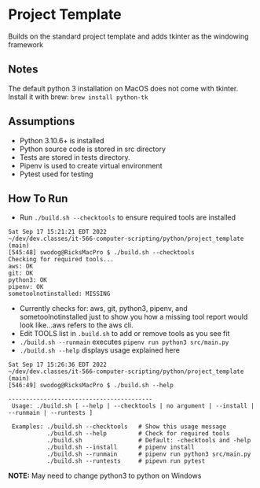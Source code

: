 # Project Template
Builds on the standard project template and adds tkinter as the windowing framework

## Notes
The default python 3 installation on MacOS does not come with tkinter. Install it with brew: `brew install python-tk`


## Assumptions
- Python 3.10.6+ is installed
- Python source code is stored in src directory
- Tests are stored in tests directory.
- Pipenv is used to create virtual environment
- Pytest used for testing

## How To Run

- Run `./build.sh --checktools` to ensure required tools are installed

```
Sat Sep 17 15:21:21 EDT 2022
~/dev/dev.classes/it-566-computer-scripting/python/project_template (main)
[545:48] swodog@RicksMacPro $ ./build.sh --checktools
Checking for required tools...
aws: OK
git: OK
python3: OK
pipenv: OK
sometoolnotinstalled: MISSING
```
- Currently checks for: aws, git, python3, pipenv, and sometoolnotinstalled just to show you how a missing tool report would look like...aws refers to the aws cli.
- Edit TOOLS list in `.build.sh` to add or remove tools as you see fit
- `./build.sh --runmain` executes `pipenv run python3 src/main.py`
- `./build.sh --help` displays usage explained here
```
Sat Sep 17 15:26:36 EDT 2022
~/dev/dev.classes/it-566-computer-scripting/python/project_template (main)
[546:49] swodog@RicksMacPro $ ./build.sh --help

-----------------------------------------
 Usage: ./build.sh [ --help | --checktools | no argument | --install | --runmain | --runtests ]

 Examples: ./build.sh --checktools   # Show this usage message
           ./build.sh --help         # Check for required tools
           ./build.sh                # Default: -checktools and -help
           ./build.sh --install      # pipenv install
           ./build.sh --runmain      # pipenv run python3 src/main.py
           ./build.sh --runtests     # pipevn run pytest
```

**NOTE:** May need to change python3 to python on Windows
